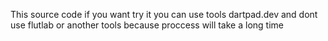 This source code if you want try it you can use tools dartpad.dev and dont use flutlab or another tools because proccess will take a long time
